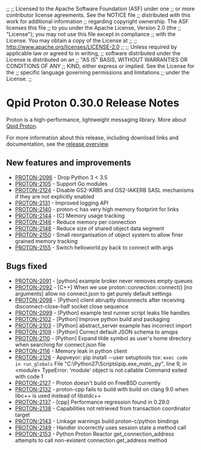 ;;
;; Licensed to the Apache Software Foundation (ASF) under one
;; or more contributor license agreements.  See the NOTICE file
;; distributed with this work for additional information
;; regarding copyright ownership.  The ASF licenses this file
;; to you under the Apache License, Version 2.0 (the
;; "License"); you may not use this file except in compliance
;; with the License.  You may obtain a copy of the License at
;; 
;;   http://www.apache.org/licenses/LICENSE-2.0
;; 
;; Unless required by applicable law or agreed to in writing,
;; software distributed under the License is distributed on an
;; "AS IS" BASIS, WITHOUT WARRANTIES OR CONDITIONS OF ANY
;; KIND, either express or implied.  See the License for the
;; specific language governing permissions and limitations
;; under the License.
;;

# Qpid Proton 0.30.0 Release Notes

Proton is a high-performance, lightweight messaging library. More
about [Qpid Proton]({{site_url}}/proton/index.html).

For more information about this release, including download links and
documentation, see the [release overview](index.html).


## New features and improvements

 - [PROTON-2096](https://issues.apache.org/jira/browse/PROTON-2096) - Drop Python 3 &lt; 3.5
 - [PROTON-2105](https://issues.apache.org/jira/browse/PROTON-2105) - Support Go modules
 - [PROTON-2124](https://issues.apache.org/jira/browse/PROTON-2124) - Disable GS2-KRB5 and GS2-IAKERB SASL mechanisms if they are not explicitly enabled
 - [PROTON-2131](https://issues.apache.org/jira/browse/PROTON-2131) - Improved logging API
 - [PROTON-2140](https://issues.apache.org/jira/browse/PROTON-2140) - proton-c has very high memory footprint for links
 - [PROTON-2144](https://issues.apache.org/jira/browse/PROTON-2144) - [C] Memory usage tracking
 - [PROTON-2146](https://issues.apache.org/jira/browse/PROTON-2146) - Reduce memory per connection
 - [PROTON-2148](https://issues.apache.org/jira/browse/PROTON-2148) - Reduce size of shared object data segment
 - [PROTON-2150](https://issues.apache.org/jira/browse/PROTON-2150) - Small reorganisation of object system to allow finer grained memory tracking
 - [PROTON-2155](https://issues.apache.org/jira/browse/PROTON-2155) - Switch helloworld.py back to connect with args

## Bugs fixed

 - [PROTON-2091](https://issues.apache.org/jira/browse/PROTON-2091) - [python] example broker never removes empty queues
 - [PROTON-2092](https://issues.apache.org/jira/browse/PROTON-2092) - [C++] When we use proton::connection::connect() [no arguments] allow no connect.json to get purely default settings
 - [PROTON-2098](https://issues.apache.org/jira/browse/PROTON-2098) - [Python] client abruptly disconnects after receiving disconnect-close-half socket close sequence
 - [PROTON-2099](https://issues.apache.org/jira/browse/PROTON-2099) - [Python] example test runner script leaks file handles
 - [PROTON-2102](https://issues.apache.org/jira/browse/PROTON-2102) - [Python] Improve python build and packaging
 - [PROTON-2103](https://issues.apache.org/jira/browse/PROTON-2103) - [Python] abstract_server example has incorrect import
 - [PROTON-2109](https://issues.apache.org/jira/browse/PROTON-2109) - [Python] Correct default JSON schema to amqps
 - [PROTON-2110](https://issues.apache.org/jira/browse/PROTON-2110) - [Python] Expand tilde symbol as user's home directory when searching for connect.json file
 - [PROTON-2116](https://issues.apache.org/jira/browse/PROTON-2116) - Memory leak in python client
 - [PROTON-2126](https://issues.apache.org/jira/browse/PROTON-2126) - Appveyor: pip install --user setuptools tox: `exec code in run_globals` File "C:\Python27\Scripts\pip.exe\__main__.py", line 9, in &lt;module&gt; TypeError: 'module' object is not callable Command exited with code 1
 - [PROTON-2127](https://issues.apache.org/jira/browse/PROTON-2127) - Proton doesn't build on FreeBSD currently
 - [PROTON-2132](https://issues.apache.org/jira/browse/PROTON-2132) - proton-cpp fails to build with build on clang 9.0 when libc++ is used instead of libstdc++
 - [PROTON-2137](https://issues.apache.org/jira/browse/PROTON-2137) - [cpp] Performance regression found in 0.29.0
 - [PROTON-2138](https://issues.apache.org/jira/browse/PROTON-2138) - Capabilities not retrieved from transaction coordinator target
 - [PROTON-2143](https://issues.apache.org/jira/browse/PROTON-2143) - Linkage warnings build proton-c/python bindings
 - [PROTON-2149](https://issues.apache.org/jira/browse/PROTON-2149) - Handler incorrectly uses session state a method call
 - [PROTON-2153](https://issues.apache.org/jira/browse/PROTON-2153) - Python Proton Reactor get_connection_address attempts to call non-existent connection.get_address method